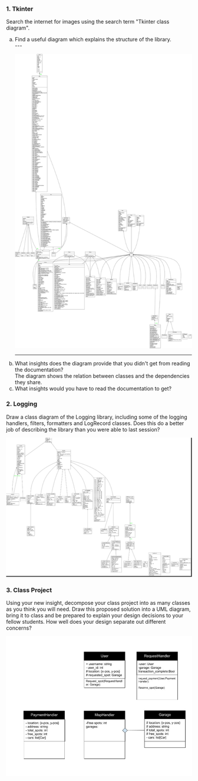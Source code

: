 ### 1. Tkinter
Search the internet for images using the search term "Tkinter class diagram".
<ol type="a">
<li>Find a useful diagram which explains the structure of the library.</li>
  ---

![Github](https://github.com/Tahahaha7/Software_Development/blob/master/tkinter%20graph.png)

  ---
<li>What insights does the diagram provide that you didn't get from reading the documentation?</li>
The diagram shows the relation between classes and the dependencies they share.

<li>What insights would you have to read the documentation to get?</li>

</ol>

### 2. Logging
Draw a class diagram of the Logging library, including some of the logging handlers, filters, formatters and LogRecord classes. Does this do a better job of describing the library than you were able to last session?

![Github](https://github.com/Tahahaha7/Software_Development/blob/master/logging%20graph.png)

### 3. Class Project
Using your new insight, decompose your class project into as many classes as you think you will need.  Draw this proposed solution into a UML diagram, bring it to class and be prepared to explain your design decisions to your fellow students. How well does your design separate out different concerns?

![Github](https://github.com/Tahahaha7/Software_Development/blob/master/parking%20graph.jpg)
